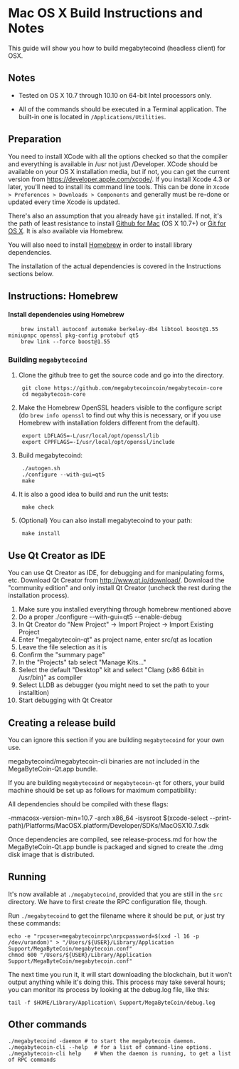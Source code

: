 Mac OS X Build Instructions and Notes
=====================================

This guide will show you how to build megabytecoind (headless client) for OSX.

Notes
-----

* Tested on OS X 10.7 through 10.10 on 64-bit Intel processors only.

* All of the commands should be executed in a Terminal application. The
built-in one is located in `/Applications/Utilities`.

Preparation
-----------

You need to install XCode with all the options checked so that the compiler
and everything is available in /usr not just /Developer. XCode should be
available on your OS X installation media, but if not, you can get the
current version from https://developer.apple.com/xcode/. If you install
Xcode 4.3 or later, you'll need to install its command line tools. This can
be done in `Xcode > Preferences > Downloads > Components` and generally must
be re-done or updated every time Xcode is updated.

There's also an assumption that you already have `git` installed. If
not, it's the path of least resistance to install [Github for Mac](https://mac.github.com/)
(OS X 10.7+) or
[Git for OS X](https://code.google.com/p/git-osx-installer/). It is also
available via Homebrew.

You will also need to install [Homebrew](http://brew.sh) in order to install library
dependencies.

The installation of the actual dependencies is covered in the Instructions
sections below.

Instructions: Homebrew
----------------------

#### Install dependencies using Homebrew

        brew install autoconf automake berkeley-db4 libtool boost@1.55 miniupnpc openssl pkg-config protobuf qt5
        brew link --force boost@1.55

### Building `megabytecoind`

1. Clone the github tree to get the source code and go into the directory.

        git clone https://github.com/megabytecoincoin/megabytecoin-core
        cd megabytecoin-core

2. Make the Homebrew OpenSSL headers visible to the configure script  (do ```brew info openssl``` to find out why this is necessary, or if you use Homebrew with installation folders different from the default).

        export LDFLAGS=-L/usr/local/opt/openssl/lib
        export CPPFLAGS=-I/usr/local/opt/openssl/include

3. Build megabytecoind:

        ./autogen.sh
        ./configure --with-gui=qt5
        make

4. It is also a good idea to build and run the unit tests:

        make check

5. (Optional) You can also install megabytecoind to your path:

        make install

Use Qt Creator as IDE
---------------------

You can use Qt Creator as IDE, for debugging and for manipulating forms, etc.
Download Qt Creator from http://www.qt.io/download/. Download the "community edition" and only install Qt Creator (uncheck the rest during the installation process).

1. Make sure you installed everything through homebrew mentioned above
2. Do a proper ./configure --with-gui=qt5 --enable-debug
3. In Qt Creator do "New Project" -> Import Project -> Import Existing Project
4. Enter "megabytecoin-qt" as project name, enter src/qt as location
5. Leave the file selection as it is
6. Confirm the "summary page"
7. In the "Projects" tab select "Manage Kits..."
8. Select the default "Desktop" kit and select "Clang (x86 64bit in /usr/bin)" as compiler
9. Select LLDB as debugger (you might need to set the path to your installtion)
10. Start debugging with Qt Creator

Creating a release build
------------------------

You can ignore this section if you are building `megabytecoind` for your own use.

megabytecoind/megabytecoin-cli binaries are not included in the MegaByteCoin-Qt.app bundle.

If you are building `megabytecoind` or `megabytecoin-qt` for others, your build machine should be set up
as follows for maximum compatibility:

All dependencies should be compiled with these flags:

 -mmacosx-version-min=10.7
 -arch x86_64
 -isysroot $(xcode-select --print-path)/Platforms/MacOSX.platform/Developer/SDKs/MacOSX10.7.sdk

Once dependencies are compiled, see release-process.md for how the MegaByteCoin-Qt.app
bundle is packaged and signed to create the .dmg disk image that is distributed.

Running
-------

It's now available at `./megabytecoind`, provided that you are still in the `src`
directory. We have to first create the RPC configuration file, though.

Run `./megabytecoind` to get the filename where it should be put, or just try these
commands:

    echo -e "rpcuser=megabytecoinrpc\nrpcpassword=$(xxd -l 16 -p /dev/urandom)" > "/Users/${USER}/Library/Application Support/MegaByteCoin/megabytecoin.conf"
    chmod 600 "/Users/${USER}/Library/Application Support/MegaByteCoin/megabytecoin.conf"

The next time you run it, it will start downloading the blockchain, but it won't
output anything while it's doing this. This process may take several hours;
you can monitor its process by looking at the debug.log file, like this:

    tail -f $HOME/Library/Application\ Support/MegaByteCoin/debug.log

Other commands
--------------

    ./megabytecoind -daemon # to start the megabytecoin daemon.
    ./megabytecoin-cli --help  # for a list of command-line options.
    ./megabytecoin-cli help    # When the daemon is running, to get a list of RPC commands